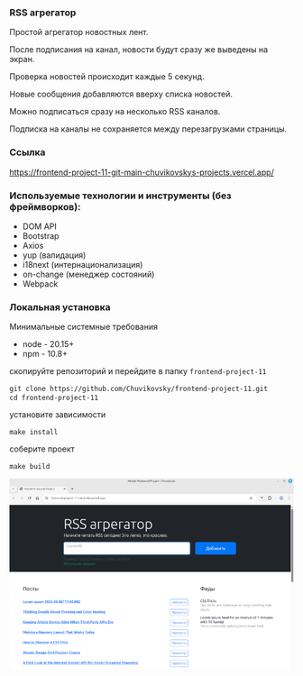 ### RSS агрегатор

Простой агрегатор новостных лент.

После подписания на канал, новости будут сразу же выведены на экран.

Проверка новостей происходит каждые 5 секунд.

Новые сообщения добавляются вверху списка новостей.

Можно подписаться сразу на несколько RSS каналов.

Подписка на каналы не сохраняется между перезагрузками страницы.

### Ссылка
https://frontend-project-11-git-main-chuvikovskys-projects.vercel.app/

### Используемые технологии и инструменты (без фреймворков):
- DOM API
- Bootstrap
- Axios
- yup (валидация)
- i18next (интернационализация)
- on-change (менеджер состояний)
- Webpack

### Локальная установка

Минимальные системные требования
- node - 20.15+
- npm - 10.8+

скопируйте репозиторий и перейдите в папку `frontend-project-11`
```
git clone https://github.com/Chuvikovsky/frontend-project-11.git
cd frontend-project-11
```

установите зависимости
```
make install
```

соберите проект
```
make build
```

![RSS-reader](public/rss-1.png)